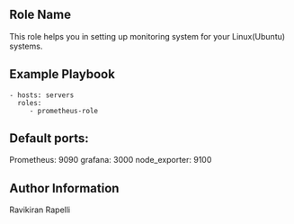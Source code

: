 Role Name
---------

This role helps you in setting up monitoring system for your Linux(Ubuntu) systems.

Example Playbook
----------------

    - hosts: servers
      roles:
         - prometheus-role

Default ports:
--------------
Prometheus: 9090
grafana: 3000
node_exporter: 9100


Author Information
------------------

Ravikiran Rapelli
